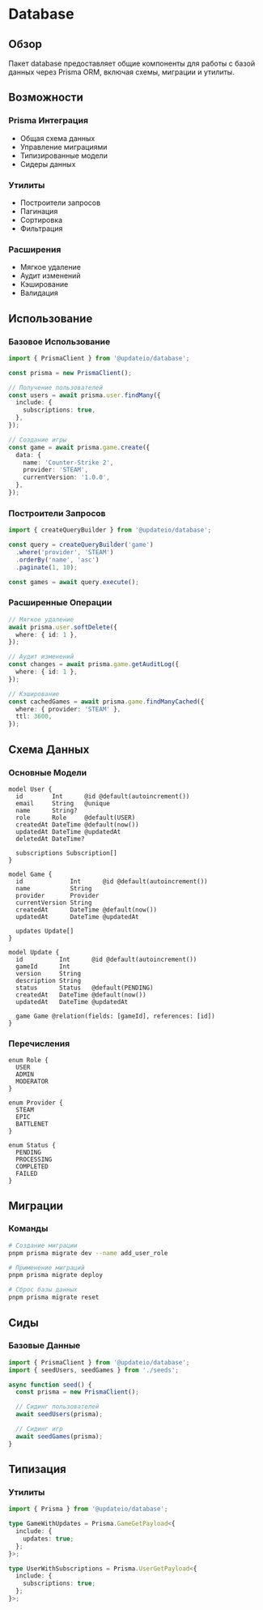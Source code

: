 # Database

## Обзор
Пакет database предоставляет общие компоненты для работы с базой данных через Prisma ORM, включая схемы, миграции и утилиты.

## Возможности

### Prisma Интеграция
- Общая схема данных
- Управление миграциями
- Типизированные модели
- Сидеры данных

### Утилиты
- Построители запросов
- Пагинация
- Сортировка
- Фильтрация

### Расширения
- Мягкое удаление
- Аудит изменений
- Кэширование
- Валидация

## Использование

### Базовое Использование
```typescript
import { PrismaClient } from '@updateio/database';

const prisma = new PrismaClient();

// Получение пользователей
const users = await prisma.user.findMany({
  include: {
    subscriptions: true,
  },
});

// Создание игры
const game = await prisma.game.create({
  data: {
    name: 'Counter-Strike 2',
    provider: 'STEAM',
    currentVersion: '1.0.0',
  },
});
```

### Построители Запросов
```typescript
import { createQueryBuilder } from '@updateio/database';

const query = createQueryBuilder('game')
  .where('provider', 'STEAM')
  .orderBy('name', 'asc')
  .paginate(1, 10);

const games = await query.execute();
```

### Расширенные Операции
```typescript
// Мягкое удаление
await prisma.user.softDelete({
  where: { id: 1 },
});

// Аудит изменений
const changes = await prisma.game.getAuditLog({
  where: { id: 1 },
});

// Кэширование
const cachedGames = await prisma.game.findManyCached({
  where: { provider: 'STEAM' },
  ttl: 3600,
});
```

## Схема Данных

### Основные Модели
```prisma
model User {
  id        Int      @id @default(autoincrement())
  email     String   @unique
  name      String?
  role      Role     @default(USER)
  createdAt DateTime @default(now())
  updatedAt DateTime @updatedAt
  deletedAt DateTime?

  subscriptions Subscription[]
}

model Game {
  id             Int      @id @default(autoincrement())
  name           String
  provider       Provider
  currentVersion String
  createdAt      DateTime @default(now())
  updatedAt      DateTime @updatedAt

  updates Update[]
}

model Update {
  id          Int      @id @default(autoincrement())
  gameId      Int
  version     String
  description String
  status      Status   @default(PENDING)
  createdAt   DateTime @default(now())
  updatedAt   DateTime @updatedAt

  game Game @relation(fields: [gameId], references: [id])
}
```

### Перечисления
```prisma
enum Role {
  USER
  ADMIN
  MODERATOR
}

enum Provider {
  STEAM
  EPIC
  BATTLENET
}

enum Status {
  PENDING
  PROCESSING
  COMPLETED
  FAILED
}
```

## Миграции

### Команды
```bash
# Создание миграции
pnpm prisma migrate dev --name add_user_role

# Применение миграций
pnpm prisma migrate deploy

# Сброс базы данных
pnpm prisma migrate reset
```

## Сиды

### Базовые Данные
```typescript
import { PrismaClient } from '@updateio/database';
import { seedUsers, seedGames } from './seeds';

async function seed() {
  const prisma = new PrismaClient();

  // Сидинг пользователей
  await seedUsers(prisma);

  // Сидинг игр
  await seedGames(prisma);
}
```

## Типизация

### Утилиты
```typescript
import { Prisma } from '@updateio/database';

type GameWithUpdates = Prisma.GameGetPayload<{
  include: {
    updates: true;
  };
}>;

type UserWithSubscriptions = Prisma.UserGetPayload<{
  include: {
    subscriptions: true;
  };
}>;
``` 